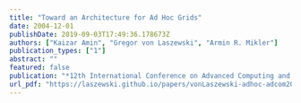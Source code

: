 ```yaml
---
title: "Toward an Architecture for Ad Hoc Grids"
date: 2004-12-01
publishDate: 2019-09-03T17:49:36.178673Z
authors: ["Kaizar Amin", "Gregor von Laszewski", "Armin R. Mikler"]
publication_types: ["1"]
abstract: ""
featured: false
publication: "*12th International Conference on Advanced Computing and Communications (ADCOM 2004)*"
url_pdf: "https://laszewski.github.io/papers/vonLaszewski-adhoc-adcom2004.pdf"
---
```


